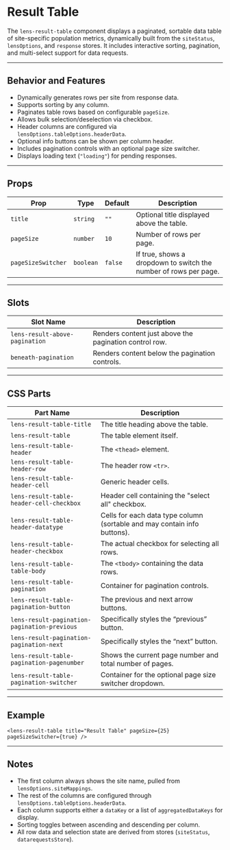 # Result Table

The `lens-result-table` component displays a paginated, sortable data table of site-specific population metrics, dynamically built from the `siteStatus`, `lensOptions`, and `response` stores. It includes interactive sorting, pagination, and multi-select support for data requests.

---

## Behavior and Features

- Dynamically generates rows per site from response data.
- Supports sorting by any column.
- Paginates table rows based on configurable `pageSize`.
- Allows bulk selection/deselection via checkbox.
- Header columns are configured via `lensOptions.tableOptions.headerData`.
- Optional info buttons can be shown per column header.
- Includes pagination controls with an optional page size switcher.
- Displays loading text (`"loading"`) for pending responses.

---

## Props

| Prop               | Type      | Default | Description                                                      |
| ------------------ | --------- | ------- | ---------------------------------------------------------------- |
| `title`            | `string`  | `""`    | Optional title displayed above the table.                        |
| `pageSize`         | `number`  | `10`    | Number of rows per page.                                         |
| `pageSizeSwitcher` | `boolean` | `false` | If true, shows a dropdown to switch the number of rows per page. |

---

## Slots

| Slot Name                      | Description                                            |
| ------------------------------ | ------------------------------------------------------ |
| `lens-result-above-pagination` | Renders content just above the pagination control row. |
| `beneath-pagination`           | Renders content below the pagination controls.         |

---

## CSS Parts

| Part Name                                    | Description                                                              |
| -------------------------------------------- | ------------------------------------------------------------------------ |
| `lens-result-table-title`                    | The title heading above the table.                                       |
| `lens-result-table`                          | The table element itself.                                                |
| `lens-result-table-header`                   | The `<thead>` element.                                                   |
| `lens-result-table-header-row`               | The header row `<tr>`.                                                   |
| `lens-result-table-header-cell`              | Generic header cells.                                                    |
| `lens-result-table-header-cell-checkbox`     | Header cell containing the "select all" checkbox.                        |
| `lens-result-table-header-datatype`          | Cells for each data type column (sortable and may contain info buttons). |
| `lens-result-table-header-checkbox`          | The actual checkbox for selecting all rows.                              |
| `lens-result-table-table-body`               | The `<tbody>` containing the data rows.                                  |
| `lens-result-table-pagination`               | Container for pagination controls.                                       |
| `lens-result-table-pagination-button`        | The previous and next arrow buttons.                                     |
| `lens-result-pagination-pagination-previous` | Specifically styles the “previous” button.                               |
| `lens-result-pagination-pagination-next`     | Specifically styles the “next” button.                                   |
| `lens-result-table-pagination-pagenumber`    | Shows the current page number and total number of pages.                 |
| `lens-result-table-pagination-switcher`      | Container for the optional page size switcher dropdown.                  |

---

## Example

```svelte
<lens-result-table title="Result Table" pageSize={25} pageSizeSwitcher={true} />
```

---

## Notes

- The first column always shows the site name, pulled from `lensOptions.siteMappings`.
- The rest of the columns are configured through `lensOptions.tableOptions.headerData`.
- Each column supports either a `dataKey` or a list of `aggregatedDataKeys` for display.
- Sorting toggles between ascending and descending per column.
- All row data and selection state are derived from stores (`siteStatus`, `datarequestsStore`).
